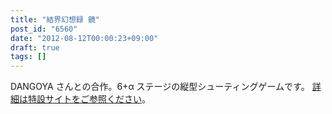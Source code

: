 ```yaml
---
title: "結界幻想録 鏡"
post_id: "6560"
date: "2012-08-12T00:00:23+09:00"
draft: true
tags: []
---
```



DANGOYA さんとの合作。6+α ステージの縦型シューティングゲームです。 [詳細は特設サイトをご参照ください](http://kagaminer.in/)。
